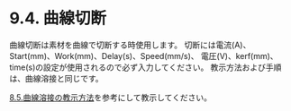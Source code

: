 # 9.4. 曲線切断

曲線切断は素材を曲線で切断する時使用します。
切断には電流(A)、Start(mm)、Work(mm)、Delay(s)、Speed(mm/s)、 電圧(V)、kerf(mm)、time(s)の設定が使用されるので必ず入力してください。
教示方法および手順は、曲線溶接と同じです。

[8.5.曲線溶接の教示方法](../chapter8/8.5..md)を参考にして教示してください。
